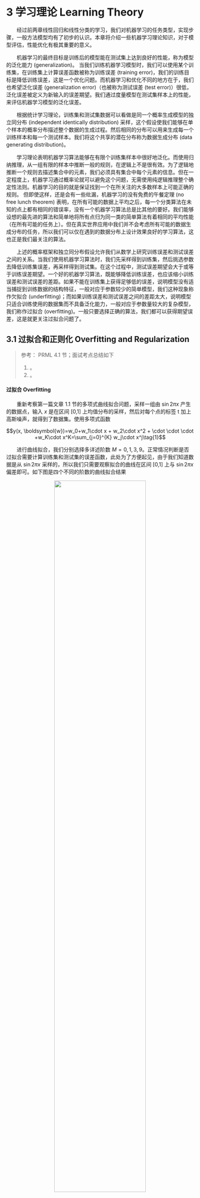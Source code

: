# 3 学习理论 Learning Theory

&emsp;&emsp;经过前两章线性回归和线性分类的学习，我们对机器学习的任务类型，实现步骤，一般方法模型均有了初步的认识。本章将介绍一些机器学习理论知识，对于模型评估，性能优化有极其重要的意义。

&emsp;&emsp;机器学习的最终目标是训练后的模型能在测试集上达到良好的性能，称为模型的泛化能力 (generalization)。
当我们训练机器学习模型时，我们可以使用某个训练集，在训练集上计算误差函数被称为训练误差 (training error)，我们的训练目标是降低训练误差，这是一个优化问题。而机器学习和优化不同的地方在于，我们也希望泛化误差 (generalization error)（也被称为测试误差 (test error)）很低，泛化误差被定义为新输入的误差期望。我们通过度量模型在测试集样本上的性能，来评估机器学习模型的泛化误差。

&emsp;&emsp;根据统计学习理论，训练集和测试集数据可以看做是同一个概率生成模型的独立同分布 (independent identically distribution) 采样，这个假设使我们能够在单个样本的概率分布描述整个数据的生成过程。然后相同的分布可以用来生成每一个训练样本和每一个测试样本。我们将这个共享的潜在分布称为数据生成分布 (data generating distribution)。

&emsp;&emsp;学习理论表明机器学习算法能够在有限个训练集样本中很好地泛化。而使用归纳推理，从一组有限的样本中推断一般的规则，在逻辑上不是很有效。为了逻辑地推断一个规则去描述集合中的元素，我们必须具有集合中每个元素的信息。但在一定程度上，机器学习通过概率论就可以避免这个问题，无需使用纯逻辑推理整个确定性法则。机器学习的目的就是保证找到一个在所关注的大多数样本上可能正确的规则。
但即使这样，还是会有一些纰漏，机器学习的没有免费的午餐定理 (no free lunch theorem) 表明，在所有可能的数据上平均之后，每一个分类算法在未知的点上都有相同的错误率，没有一个机器学习算法总是比其他的要好。我们能够设想的最先进的算法和简单地将所有点归为同一类的简单算法有着相同的平均性能（在所有可能的任务上）。但在真实世界应用中我们并不会考虑所有可能的数据生成分布的任务，所以我们可以仅在遇到的数据分布上设计效果良好的学习算法，这也正是我们最关注的算法。

&emsp;&emsp;上述的概率框架和独立同分布假设允许我们从数学上研究训练误差和测试误差之间的关系。当我们使用机器学习算法时，我们先采样得到训练集，然后挑选参数去降低训练集误差，再采样得到测试集。在这个过程中，测试误差期望会大于或等于训练误差期望。一个好的机器学习算法，既能够降低训练误差，也应该缩小训练误差和测试误差的差距。如果不能在训练集上获得足够低的误差，说明模型没有适当捕捉到训练数据的结构特征，一般对应于参数较少的简单模型，我们这种现象称作欠拟合 (underfitting)；而如果训练误差和测试误差之间的差距太大，说明模型只适合训练使用的数据集而不具备泛化能力，一般对应于参数量较大的复杂模型，我们称作过拟合 (overfitting)。一般只要选择正确的算法，我们都可以获得期望误差，这是就更关注过拟合问题了。
        
## 3.1 过拟合和正则化 Overfitting and Regularization

> 参考： PRML 4.1 节；面试考点总结如下
> 1. 。
> 2. 。

#### 过拟合 Overfitting

&emsp;&emsp;重新考察第一篇文章 1.1 节的多项式曲线拟合问题，采样一组由 $\sin 2\pi x$ 产生的数据点，输入 $x$ 是在区间 [0,1] 上均值分布的采样，然后对每个点的标签 t 加上高斯噪声，就得到了数据集。使用多项式函数

$$y(x, \boldsymbol{w})=w_0+w_1\cdot x + w_2\cdot x^2 + \cdot \cdot \cdot +w_K\cdot x^K=\sum_{j=0}^{K} w_j\cdot x^j\tag{1}$$

&emsp;&emsp;进行曲线拟合，我们分别选择多详述阶数 $M=0,1,3,9$。正常情况判断是否过拟合需要计算训练集和测试集的误差函数，此处为了方便起见，由于我们知道数据是从 $\sin⁡2\pi x$ 采样的，所以我们只需要观察拟合的曲线在区间 [0,1] 上与 $\sin⁡2\pi x$ 偏差即可。如下图是四个不同的阶数的曲线拟合结果

<div align=center>
<img src="images/3_1_fit1.png" width="70%"/>
</div>

&emsp;&emsp;我们注意到 $M=0,1$ 时多项式对于数据的拟合效果相当差。三阶多项式似乎给出了对 $\sin⁡2\pi x$ 的最好拟合。当我们达到更⾼阶的多项式 ($M=9$)，我们得到了对于训练数据的⼀个完美的拟合。 事实上， 多项式函数精确地通过了每⼀个数据点，误差函数降到了 0。 然⽽，拟合的曲线剧烈震荡，与 $\sin⁡2\pi x$ 相去甚远，发生了过拟合，如果在测试集上做预测，可想而知效果是很差的。我们可以观察训练集和测试集的均方和误差，或者更一般的使用根均方误差 $E_{RMS}=\sqrt{2E(\boldsymbol w^\star)/N}$ ，这样可以确保与目标变量 $t$ 使⽤相同规模的单位进⾏度量，下图展示了 $M$ 取 [0,9] 上所有整数时训练集与测试集根均方的情况。

<div align=center>
<img src="images/3_1_fit2.png" width="50%"/>
</div>

&emsp;&emsp;对于 $M=9$ 的情形，训练集的误差为 0，因为此时的多项式函数有 10 个⾃由度，对应于 10 个系数 $\left \{w_0, w_1,...,w_9 \right \}$，调节后使得模型与训练集中的 10 个数据点精确匹配。但是它在测试集上却突然变差，这可能看起来很⽭盾，因为给定阶数的多项式包含了所有低阶的多项式函数作为特殊情况。 $M=9$ 的多项式因此能够产⽣⾄少与 $M=3$ ⼀样的结果。同时由于生成数据的函数 $\sin⁡2\pi x$ 的幂级数展开包含所有阶数的项，所以我们直观地认为结果会随着 $M$ 的增⼤⽽单调地变好，然而这时候却发生了激烈的震荡，尤其是在区间两端，考虑到附加的噪声，我们可以直观的解释，随着 M 值的增大，多项式可以被更灵活地调参，但是过度调参后反而连⽬标值的随机噪声都拟合了。所以在实际应用中，越复杂的模型未必能够得出更好的结果，但是从以上分析可以看出，可调节的参数数量小于用于训练的数据点个数，结果还都不错，所以，增加训练数据点个数，也可以避免发生这种过拟合的情况。

&emsp;&emsp;可知，如果如果模型过于复杂或参数过于固定，就会把数据的噪声也考虑进去导致过拟合，所以我们解决思路有两种，一种是针对参数，一种是针对模型，过拟合是一个很常见的问题，深度学习中常用 dropout 方法丢弃某些神经单元，其目的是为了使用不同的神经网络，这样可以有效抑制过拟合；此外，高斯过程和贝叶斯神经网络分别通过增加模型的不确定性以及参数的不确定性增强泛化能力；下面将一种很常见的控制过拟合的方法。

#### 正则化 Regularization

&emsp;&emsp;没有免费午餐定理暗示我们必须在特定任务上设计性能良好的机器学习算法。当我们设计的算法特性与希望解决的学习问题相吻合，也就是恰好能适应当前的数据生成分布时，算法性能会更好。上一节多项式回归过拟合问题表明，我们可以通过增加或减少学习算法的可选函数来增加或减少模型，比如增加或减少多项式的次数。算法的效果受影响于选择的的函数数量以及函数的具体形式，即模型结构。在可选空间中，相比于某一个学习算法，我们可能更偏好另一个学习算法。这意味着两个函数都是符合条件的，但是我们更偏好其中一个。
比如我们把加入权重衰减 (weight decay) 作为一种控制过拟合的常见方法，就是给误差函数添加一个惩罚项或正则项 (regularization)，令函数偏好于其偏好于可以使正则项较小的权重。此时误差函数为

$$\tilde{E}(\boldsymbol w)=\frac{1}{2} \sum_{n=1}^{N}\left \{ y(x_n,\boldsymbol w)-t_n \right \}^2 +\frac{\lambda }{2}\sum_{j=1}^{M} |w_j|^q\tag 2$$ 
其中 $\lambda$ 是正则化系数，控制数据误差函数和正则化项的相对重要性和偏好性。对于正则化项的选择⽅法也称为权值衰减 (weight decay)，在梯度下降算法中，它倾向于让权值向零的⽅向衰减。在统计学中， $q=1$ 的情形被称为套索 (lasso)。它的性质为：如果 $\lambda$ 充分⼤，那么某些系数 $w_j$ 会变为零，从⽽产⽣了⼀个稀疏 (sparse) 模型，这个模型中对应的基函数或数据点不起作⽤。根据拉格朗日乘数法 (Lagrange Multipliers)，最小化公式 (2) 等价于在满⾜以下限制条件时最⼩化平⽅和误差函数。

$$\sum_{j=1}^{M} |w_j|^q\leq\eta\tag3$$
 
&emsp;&emsp;参数 $\lambda$ 要选择⼀个合适的值。稀疏性的来源可以从下图中看出来，在限制条件 (3) 下误差函数的最⼩值。书中对这部分解释实在太少，我大致猜想，蓝色表示未正则化的误差函数的范围，由于是二次型所以误差函数轮廓是个圆，其中圆心位置又目标和训练数据的均值决定。$q=1$ 的套索轮廓与误差函数轮廓相切的位置通常在坐标轴上，而 $q=2$ 的圆形轮廓与误差函数的切点在其他位置，因此 $q=1$ 时有更多最优参数会为 0，随着 $\lambda$  的增⼤，越来越多的参数会变为零。也许这也是一种解释，但类似第一篇 1.3 节所提及最大后验估计结果也带有一个正则化项来看，正则化项也是我们加入对参数的先验估计的一种隐性表达，无论 $q$ 取何值，总是希望 $w$ 向 0 的方向移动。
​
<div align=center>
<img src="images/3_1_fit3.png" width="60%"/>
</div>

#### 拉格朗日乘数法 Lagrange Multipliers

&emsp;&emsp;简单解释下拉格朗日乘数法，这是一个被⽤于寻找多元变量在⼀个或者多个限制条件下的驻点的方法。考虑一个 $N$ 维空间变量 ${\boldsymbol x_1,\boldsymbol x_2,...,\boldsymbol x_N}$ ，限制方程 $g(\boldsymbol x)\equiv 0$ 表示空间中一个曲面，那么在限制曲⾯上的任何点处，限制函数的梯度 $\nabla g(\boldsymbol x)$ 都正交于限制曲⾯，通过考虑⼀个位于限制曲⾯上的点 $\boldsymbol x$ 以及这个点附近同样位于曲⾯上的点 $\boldsymbol x+\Delta\boldsymbol x$，对后者进行一阶泰勒展开 $g(\boldsymbol x+\Delta\boldsymbol x)\simeq g(\boldsymbol x)+\Delta\boldsymbol x^T\nabla g(\boldsymbol x)$ ，由于在限制曲面上恒有 $g(\boldsymbol x+\Delta\boldsymbol x)= g(\boldsymbol x)$ 且 $\Delta \boldsymbol x$ 平行于曲面，就能发现 $\nabla g(\boldsymbol x)$ 正交于曲面。而对于 $f(\boldsymbol x)$，我们寻找限制曲⾯上的⼀个点 $\boldsymbol x^{\star}$ 使得 $f(\boldsymbol x)$ 最⼤，那么这个点也一定满足 $\nabla f(\boldsymbol x^\star)$ 正交于曲面，因为如果不满足的话，那我们一定可以沿着曲面短距离移动 $\boldsymbol x$ 使 $f(\boldsymbol x)$ 增加，这与已知条件相悖，因此 $\nabla g(\boldsymbol x)$  与 $\nabla f(\boldsymbol x)$  都正交于曲面且平行，因此存在一个常数 $\lambda$ 使得

$$\nabla f(\boldsymbol x)+\lambda\nabla g(\boldsymbol x)=0\tag4$$
 
&emsp;&emsp;通过积分可得对应的拉格朗日函数为

$$\mathcal L(\boldsymbol x,\lambda)=f(\boldsymbol x)+\lambda g(\boldsymbol x)\tag5$$
 
&emsp;&emsp;所以说最小化限制条件 g(x) 下的 f(x) 等价于最小化上述拉格朗日函数。
最后回到正题，正则化⽅法通过限制模型的复杂度，使得复杂的模型能够在有限⼤⼩的数据集上进⾏训练，⽽不会产⽣严重的过拟合。需要注意的是，正则化通过修改学习算法，旨在降低泛化误差而非训练误差。

#### 局部加权线性回归 Locally Weighted Regression

&emsp;&emsp;下面再介绍一种针对线性回归问题解决过拟合的方法，一种非参数学习方法，叫做局部加权回归 (locally weighted regression)。普通的线性回归属于参数学习算法 (parametric learning algorithm)；而局部加权线性回归属于非参数学习算法 (non-parametric learning algorithm)。参数学习方法在训练完成所有数据后得到一系列训练参数，在预测时用固定参数来测试。而非参数学习在预测新样本值时候每次都会重新训练数据得到新的参数值，每次得到的参数值也是不确定的。 

&emsp;&emsp;之前的线性回归误差函数形式为 $E(\boldsymbol{w})=\frac {1}{2}\sum_{n=1}^{N}[y(x_n,\boldsymbol{w})-t_n]^2$，而在局部加权回归中，误差函数为 $E(\boldsymbol{w})=\frac {1}{2}\sum_{n=1}^{N}v_n[y(x_n,\boldsymbol{w})-t_n]^2$，其中 $v_n$ 是权重，取自高斯采样

$$v_n=\exp (-\frac {(x_n-x)^2}{2\tau^2})\tag 6$$
其中 $x$ 是新预测的样本，参数 $\tau$ 控制权值变化速率，可知如果 $|x_n-x|\approx0$，那么 $v_n\approx1$；如果 $|x_n-x|\approx+\infty$，那么 $v_n\approx0$；所以，离预测样本数据 $x$ 较近的点权值大，离预测样本较远的点权值小。这种做法本质上是为了让线性回归模型不再依赖于整体数据的特征选择，让与预测点更加接近的局部训练数据在重新训练时的损失函数中占据主导地位，实际上这种方法同时有效解决了过拟合和欠拟合的问题，而我们前面提到的样条函数其实也是为了让相近的局部函数在映射到新的特征空间后能够更接近，都是用局部数据预测局部数据，因为它们原始特征更接近，同样的，这种做法必然付出代价。样条函数是我们需要选择大量不同的函数分区拟合，而局部加权线性回归则因为在预测每一个新的数据点时都需要重新训练，因此需要付出巨大的计算量。

#### 交叉验证 Cross Validation

&emsp;&emsp;在我们使⽤最⼩平⽅拟合多项式曲线的例⼦中可以看到，存在⼀个最优的多项式阶数给出最好的结果。多项式的阶数控制了模型的⾃由度，以及模型的复杂度。添加正则项后，正则化系数也控制了我们的模型复杂度。在实际应⽤中，我们需要确定这些参数的值，以期在新数据上能做出最好的预测。此外，我们可能还希望找到适当的可选模型算法，以便找到对于特定应⽤的最好模型。

&emsp;&emsp;此前由于过拟合，模型在训练集上的表现并不能应用于对未知数据的预测。如果数据量很⼤，那么模型选择很简单。我们使⽤⼀部分可得到的数据，可以训练出⼀系列模型的参数值。之后在独⽴数据上⽐较它们，选择预测表现最好的模型即可。因此除了训练集和测试集外，我们又引入验证集 (validation set)。训练过程的超参数总是倾向于过拟合的方向，而测试集通常用来估计训练收敛后最终的泛化误差，在实际中并不能参与到模型选择中，因此从训练数据中构建验证集，将训练数据分成两个不相交的子集，一个用于学习参数，另一个作为验证集，估计训练中的泛化误差，更新超参数。

&emsp;&emsp;将训练数据集分成固定的训练集和验证集后，若验证集的误差很小，可能是有问题的。因为一个小规模的数据集意味着平均测试误差估计的统计不确定性，使得很难判断算法在其他给定的任务上是否做得更好。通常数据集都是有限的。为了建⽴更好的模型，我们想使⽤尽可能多的可得到的数据进⾏训练，使用所有的样本估计平均测试误差。⼀种解决⽅法是使⽤交叉验证 (cross validation)，这种⽅法能够让可得到数据总量 K 的 K−1K ⽤于训练，同时使⽤所有的数据来评估表现。

&emsp;&emsp;交叉验证法可以描述为：随机将数据集 $S$ 平均划分为 $K$ 个不相交的子集 $S_1,\dots,S_K$ ，对于可选择的 $M$ 个模型 $\left \{ M_i \right \}$，将每个模型依次在 $K−1$ 个子集上训练，在剩余的一个子集 $S_k$ 上验证得到误差 $E(M_{ik})$，共进行 $K$ 次，使每个子集都能都作为一次验证集，将 $K$ 个误差作均值得到 $E(M_i)$，然后选择具有最小估计误差的模型 $M_i$，然后在整个训练集上重新训练，得出的结果即为最终模型。当数据相当稀疏的时候，考虑 $K=N$ 的情况很合适，其中 $N$ 是数据点的总数，这种技术叫做 “留⼀法” (leave-one-out)。
如下图所示的交叉验证⽅法，其中 $K=4$，然后，$K−1$ 组数据被⽤于训练⼀组模型，然后在剩余的⼀组上进⾏评估，图中用红色标出，之后，对 $K$ 轮运⾏结果的误差求均值。
​
<div align=center>
<img src="images/3_2_feature1.png" width="35%"/>
</div>

## 3.2 模型特征选择 Model Feature Selection

&emsp;&emsp;一个好的机器学习算法，不仅需要选择适当的模型，所选模型也要能提取合适的特征。第一篇文章基函数的选择就包含了特征选择的考虑成分。更一般地，假设我们有一个机器学习算法，输入向量可提取特征数量非常大，但只有一小部分特征对目标值相关性较大。因此即使用最简单的线性模型，参数数量也会巨大，尤其对于上述多项式曲线回归问题，很容易出现过拟合。
所以我们需要一个特征选择算法来减少特征的数量。假设输入向量包含 $M$ 维特征，我们对于每个特征都有可选或不选两种情况，就有 $2M$ 种可选的特征组合，我们也可以将其看作是一个包含 $2M$ 种模型的模型选择问题。如果 $M$ 较大，那么遍历所有的模型代价过高，我们一般采用一些启发式流程来搜索，其中有包装器特征选择 (wrapper feature selection) 和过滤器特征选择 (filter feature selection)。

#### 包装器特征选择 Wrapper Feature Selection

&emsp;&emsp;包装器可以分为前向和后向两种。前向搜索是每次从未选择的特征集合 $M$ 中选出一个加入特征集 $F$ 中，待达到备选特征阈值或选择了全部特征时，从所有的中选出误差最小的。具体步骤为

1. 初始化 $F$ 为空
2. 遍历 $i=1,\dots,M$，如果第 $i$ 个特征不在 $F$ 中，令 $F_i=F\cup\left \{ i \right \}$，利用交叉验证得到 $F_i$ 中所有特征子集的误差。
3. 选择误差最小的特征子集，并将下一次搜索的 $F$ 设置为该特征子集，再次进行步骤 2。
4. 选择整个搜索过程中表现最佳的特征子集输出。
   
&emsp;&emsp;包装器特征选择通过遍历所有特征，每次循环选择出对结果影响最大的一个特征，特征是按照对结果影响从高到低给出的。当然，这种算法需要假设前提是所有特征相互独立。
包装器后向搜索正好反其道而行，初始特征集包含所有特征，然后依次减去对结果影响最小的 $k$ 个特征。包装器特征选择算法通常效果较好，但是相对来说计算代价较高。完整的前向搜索过程会进行约 $O(M^2)$ 次学习算法的调用。

#### 过滤器特征选择 Filter Feature Selection

&emsp;&emsp;过滤器特征选择按照发散性或相关性对各个特征进行评分，设定待选择阈值的个数，从而选择满足条件的特征。过滤器特征选择算法的计算代价很小，算法思想是计算每个特征 $m$ 对其目标值 $y$ 所能体现的信息量 $S(m)$，然后选择得分最高的 $k$ 个特征作为特征集。一般将 $S(m)$ 定义为 $m$ 与 $y$ 之间的相关程度（基于训练集计算）。
实际应用中通过 $m$ 和 $y$ 的互信息 (mutual information) 来计算 $S(i)$：

$$\text{MI}(m,y) = \sum_{m \in \{0,1\}} \sum_{y \in \{0,1\}} p(m,y) \log \frac {p(m,y)}{p(m)p(y)}\tag7$$
 
此处假设输入向量特征维度为 2 的二分类问题，上式的概率都基于训练集估计。

## 3.3 偏差和方差 Bias and Variance

&emsp;&emsp;统计领域为我们提供了很多工具来实现机器学习目标，不仅可以解决训练任务，还可以有效提高模型泛化能力。使用偏差和方差等概念，对于正式地描述泛化、欠拟合和过拟合都非常有帮助。
​
<div align=center>
<img src="images/3_3_bias1.png" width="65%"/>
</div>

&emsp;&emsp;重新考察我们前面所讲的多项式曲线拟合问题，对于一些随机生成的数据点，我们分别使用线性函数，二阶多项式和五阶多项式进行拟合，生成上面三种效果。上文已经说过，左图和右图分别对应欠拟合和过拟合的情况，如果我们再从偏差和方差的角度考虑，可以认为，欠拟合由于很多的数据点未被拟合，我们用来拟合的模型对新的数据做出的预测可能与实际差异很大，也就是模型本身就不能完全提取数据的特征，这种情况属于高偏差；而右图过拟合虽然让每个数据点都经过该曲线，但是对于新的数据可能会加上一些它们并不拥有高次特征，同样会产生很大差异，这种情况对应于高方差。因此选择一个模型使得它在偏差与方差之间取得一个平衡，就是我们要解决的问题。

&emsp;&emsp;先引入几个理论，再来进行下面的推导。

1. 联合界引理 (The Union Bound)


&emsp;&emsp;集合 $\mathbf K=\left \{ A_1,A_2,\dots,A_K\right \}$ 包含 $K$ 个相互独立或不相互独立事件，对此有

$$P(A_1\cup \dots\cup A_K)\leq P(A_1)+\dots+P(A_K)\tag 8$$
 
&emsp;&emsp;对任意两个事件 $A,B$，我们有 $P(A\cup B)=P(A)+P(B)-P(A\cap B)\leq P(A)+P(B)$，因此可推导出联合界引理，即 $K$ 集合中至少一件事情发生的概率不大于 K 个事件发生单独发生的概率和。

2. 霍夫丁不等式 (Hoeffding Inequality)

&emsp;&emsp;令 $Z_1,Z_2,\dots,Z_m$ 为 $m$ 个服从伯努利分布的独立同分布事件，有 $P(Z_i=1)=\phi$，$P(Z_i=0)=1-\phi$，使用 $m$ 个 $Z_i$ 的平均值来得到一个 $\phi$ 的估计值 $\hat{\phi}$：

$$\hat{\phi}=\frac{\sum_{i=1}^{m}Z_i}{m}\tag9$$
 
&emsp;&emsp;对于任意的固定值 $\gamma>0$，存在
$$P(|\phi-\hat{\phi}|>\gamma)\leq2\exp{(-2\gamma^2m)}\tag{10}$$
 
&emsp;&emsp;这条定理也成切尔诺夫界 (Chernoff bound)，可以看出，当 $\gamma$ 固定时，$m$ 的值越大，即用于估计的随机事件数量越多，估计值 $\hat{\phi}$ 与真实的 $\phi$ 越接近。

3. 经验风险最小化 (Empirical Risk Minimization)

&emsp;&emsp;为方便讨论，在此考虑一个二分类问题。给定训练集 $S=\left \{ (\boldsymbol x^{(i)},y^{(i)});i=1,2,\dots,m \right \}$，训练数据 $(\boldsymbol x^{(i)},y^{(i)})$ 独立同分布服从概率分布 $D$ ，假设一个函数 $h$ ，我们定义训练误差 (training error)（也称作经验风险 (empirical risk) 或经验误差 (empirical error)）为

$$\hat{\varepsilon}(h)=\frac{1}{m}\sum_{i=1}^m1\left \{ h(\mathbf x^{(i)})\ne y^{(i)} \right \}\tag{11}$$
 
&emsp;&emsp;这表示 $h(x)$ 误分类的数据占所有数据样本的比例，训练集 $S$ 上的训练误差记作 $\hat{\varepsilon}_S(h)$。我们也可以定义泛化误差 (generalization error) 

$$\varepsilon(h)=P_{(\mathbf x,y)\sim\mathcal D}(h(\mathbf x)\ne y)\tag{12}$$
其中 $(\mathbf x,y)$ 服从分布 $\mathcal D$。这部分是 CS229 中的描述，与本章开头选自 Deep Learning 关于误差的表述如出一辙。$\mathcal D$ 就是所谓的数据生成分布，泛化误差表示该模型本身对于描述该数据分布的误差。利用线性分类器进行二分类，定义 $h_\theta:h_\theta(\mathbf x)=1\left \{ \theta^T\mathbf x\geq 0 \right \}$，所有假设模型集合为 $\mathcal H=\left \{ h_\theta:h_\theta(\mathbf x)=1\left \{ \theta^T\mathbf x\geq 0 \right \},\theta\in\mathbb R^{n+1}  \right \}$。由公式 (11) 所定义的误差公式，有经验风险最小化 (empirical risk minimization) （CS229 中的高级定义，即误差最小化）

$$\hat{\theta}=\arg \min_\theta \hat{\varepsilon}(h_\theta)\tag{13}$$
$$ \hat{h}=\arg \min_{h\in \mathcal H} \hat{\varepsilon}(h)\tag{14}$$
分别表示假设参数和函数经验风险最小化。

#### 一致收敛 Uniform Convergence

&emsp;&emsp;此处的一致收敛有两个前提，一是由函数的经验风险最小化推导，二是假设函数的数量是有限的。一致收敛的意义是，训练误差与一般误差的差值大于某阈值的概率存在着界限，根据公式 (10) 这个上界会因样本数量的上升而下降。由一致收敛 (uniform convergence) 我们可以推导出偏差/方差权衡的方式。

&emsp;&emsp;假设集合 $\mathcal H=\left \{ h_1,h_2,\dots,h_k \right \}$ 共含 $k$ 个假设模型。其次，用 $Z_j=1\left \{ h_i(\mathbf x^{(j)})\ne y^{(j)} \right \}$ 表示错误分类的模型。 训练误差可以写成

$$\hat{\varepsilon}(h_i)=\frac{1}{m}\sum_{j=1}^mZ_j\tag{15}$$
 
&emsp;&emsp;然后令泛化误差为 ${\varepsilon}(h_i)$，根据霍夫丁不等式，有

$$P(|{\varepsilon}(h_i)-\hat{\varepsilon}(h_i)|>\gamma)\leq2\exp{(-2\gamma^2m)}\tag{16}$$
 
&emsp;&emsp;接下来证明所有属于集合 $\mathcal H$ 的模型都满足上面这个结论。令 $A_i$ 表示 $|{\varepsilon}(h_i)-\hat{\varepsilon}(h_i)|>\gamma$，则有 $P(A_i)\leq2\exp{(-2\gamma^2m)}$，结合联合界引理，我们有

$$\begin{align} P(\exists h\in\mathcal H.|{\varepsilon}(h_i)-\hat{\varepsilon}(h_i)|>\gamma)&=P(A_1\cup A_2\cup\dots\cup A_k)\nonumber\\ &\leq \sum_{i=1}^kP(A_i)\nonumber\\ &\leq \sum_{i=1}^k2\exp{(-2\gamma^2m)}=2k\exp{(-2\gamma^2m)}\nonumber\\ \end{align}\tag{17}$$
 
再用 1 减去公式 (17) 两侧，可以得到
$$\begin{align} 1-P(\exists h\in\mathcal H.|{\varepsilon}(h_i)-\hat{\varepsilon}(h_i)|>\gamma)&=P(\forall h\in\mathcal H.|{\varepsilon}(h_i)-\hat{\varepsilon}(h_i)|\leq\gamma)\nonumber\\ &\geq1-2k\exp{(-2\gamma^2m)} \end{align}\tag{18}$$
 
&emsp;&emsp;公式 (18) 即一致收敛定理，对于所有属于集合 $\mathcal H$ 的模型 $h$ ，至少存在 $1-2k\exp{(-2\gamma^2m)}$ 的概率，使得训练误差与一般误差的差值最大为 $\gamma$，也表明当 $m$ 很大的时候，训练误差会收敛到泛化误差。一致收敛中有三个重要参数，分别是样本数量 $m$，误差阈值 $\gamma$，以及误差概率。我们可以根据任意两个量推导出另外一个量。我们试着推导一遍。

&emsp;&emsp;给定误差阈值 $\gamma$ 与一个误差概率 $\delta>0$，要保证至少有 $1-\delta$ 的概率使训练误差与泛化误差的差值小于 $\gamma$，需要的样本数量为

$$m\geq\frac{1}{2\gamma^2}\ln\frac{2k}{\delta}\tag{19}$$
其中 $\delta=2k\exp{(-2\gamma^2m)}$，样本数量 $m$ 是概率误差 $\delta$ 的减函数，当 $m$ 增加，$\delta$ 减少，$1-\delta$ 增大。当满足公式 (19) 时，取等号即为取得最小的样本复杂度，当取大于号，即增加一致收敛成立时满足的最小概率。 m 代表了当一个模型想要到达一个确定性能的时候，它所需要的样本数目，也被称为样本复杂度 (sample complexity)。

&emsp;&emsp;再看给定样本数量 $m$ 与 $\delta$，误差阈值 $\gamma$ 的范围，反推公式 (19) 可得

$$|{\varepsilon}(h_i)-\hat{\varepsilon}(h_i) |\leq\gamma\leq\sqrt{\frac{1}{2m}\ln{\frac{2k}{\delta}}}\tag{20}$$
 
这被称为误差界 (error bound)。

&emsp;&emsp;接下来考虑偏差和方差的权衡，我们定义使训练误差最小的函数为 $\hat{h}=\arg \min_{h\in \mathcal H} \hat{\varepsilon}(h)$ ，泛化误差最小的函数为 ${h^{\star}}=\arg \min_{h\in \mathcal H} {\varepsilon}(h)$。对训练误差应用一致收敛性，可得 ${\varepsilon}(\hat h)\leq\hat{\varepsilon}(\hat{h})+\gamma$。函数 $\hat{h}$ 才能使训练误差 $\hat{\varepsilon}(\hat{h})$ 取最小值，所以有 $\hat{\varepsilon}(\hat h)+\gamma\leq\hat{\varepsilon}({h^\star})+\gamma$。对于泛化误差而言，又有 $\hat{\varepsilon}(h^\star)\leq{\varepsilon}({h^\star})+\gamma$，将这几个式子串起来，可得

$${\varepsilon}(\hat h)\leq{\varepsilon}({h^\star})+2\gamma\tag{21}$$
 
&emsp;&emsp;${\varepsilon}(\hat h)$ 表示，经过经验风险最小化处理得到的最优假设函数 $\hat h$，在实际应用 ${\varepsilon}(h)$ 中的分类错误率。也就是我们在训练集上训练出的模型在测试集上的错误率。这也表明，在一致收敛成立的前提下，训练最优的模型与理论上能达到的最优模型之间，错误率最多相差 $2\gamma$。

&emsp;&emsp;将 $\gamma$ 代入公式 (21) 和 (14)，可以得到

$$\varepsilon(\hat{h})\leq\left ( \min_{h\in \mathcal H} {\hat \varepsilon}(h)\right)+2\sqrt{\frac{1}{2m}\ln{\frac{2k}{\delta}}}\tag{22}$$
其中，$\min_{h\in \mathcal H} {\varepsilon}(h)$ 称为偏差衡量，$2\sqrt{\frac{1}{2m}\ln{\frac{2k}{\delta}}}$ 称为方差衡量，这就是偏差、方差权衡的公式。$\varepsilon(\hat{h})$ 表示实际分类错误率，越小越好。 选择一个复杂模型时，模型会有更多的参数组合所以 $k$ 值会变大，在偏差衡量中可选模型变多了，在更多的选择中，会使 ${\hat \varepsilon}(h)$ 更小，对应低错误率；但是，由于 $k$ 正比于方差衡量，$k$ 值增大也会伴随方差增大，对应着泛化误差增加。 

&emsp;&emsp;这样我们就定量的将过拟合，欠拟合与方差和误差的关系描述了，理想的模型应该使偏差、方差之和最小。

#### VC 维 Vapnik-Chervonenkis Dimension

&emsp;&emsp;如果我们将假设模型的数量扩充为无限数量，将会得到一个更一般的形式，在经验中，模型复杂度常与样本复杂度成正比。即假设线性模型含有 $d$ 个参数，那么样本复杂度与 $d$ 常为线性关系。讨论这个我们先引入一个 VC 维的概念。

&emsp;&emsp;给定一个集合 $S=\left \{ x^{(1)},\dots,x^{(d)} \right \}$，按照任意方式对 $S$ 中的点进行标记后，模型集合 $\mathcal H$ 中总存在着某个模型 $h$ 可以将其线性分开，则称 $\mathcal H$ 可以分散 $S$。对一个模型集合来说，它的 VC 维，记为 ${VC}(\mathcal H)$，是其能够分散 $S$ 的最大集合的大小。假设 $S$ 中有 3 个点，对应 8 种标记方式，模型集合 $\mathcal H$ 都能将其分开，如下图所示
​
<div align=center>
<img src="images/3_3_bias2.png" width="70%"/>
</div>

&emsp;&emsp;虽然在三点共线或重合时，没有直线能够将其线性分开的，但是只要存在着以任何方式标记的三个点集合，能被直线集合线性分开，就满足定义。我们称线性模型集合 $\mathcal H$ 可以打散三个点的集合 $S$ ，并且 $\mathcal H$ 的 VC 维是 3，即 ${VC}(\mathcal H)=3$。更一般地，对于 $n$ 维线性分类模型来说，它的 VC 维为 $n+1$。

&emsp;&emsp;对于一个模型集合来说，不管它是有限的还是无限的，都可以根据 VC 维来获得其一致收敛定理。VC 维推导过程较为复杂，这里直接给出结论：对于模型集合 $\mathcal H$，令 $d={VC}(\mathcal H)$，那么至少有 $1-\delta$ 的概率，对于模型集合中所有的 $h$ 来说，有

$$|{\varepsilon}(h)-\hat{\varepsilon}(h) |\leq O(\sqrt{\frac{d}{m}\ln \frac{m}{d}+\frac{1}{m}\ln \frac{1}{\delta}})\tag{23}$$ 
$${\varepsilon}(\hat h)\leq {\varepsilon}(h^\star) +O(\sqrt{\frac{d}{m}\ln \frac{m}{d}+\frac{1}{m}\ln \frac{1}{\delta}})\tag{24}$$
 
&emsp;&emsp;为使 ${\varepsilon}(h)-\hat{\varepsilon}(h)\leq\gamma$ 对模型集合 $\mathcal H$ 中的所有 $h$，都有至少 $1-\delta$ 概率成立，那么样本数量必须满足 $m=O_{\gamma,\delta}d$，即要使模型经验风险最小化，训练样本的数量 $m$ 就要与 ${VC}(\mathcal H)$ 呈线性相关。

&emsp;&emsp;为了将 CS229 和 PRML 相关联的内容整合，本章篇幅较长，需要注意 CS229 中对于很多基础概念的定义不是很常见，最后一节讨论的方差与偏差其实就是探讨训练集与测试集的误差关系，只不过与我们常见的叫法不同而已。

